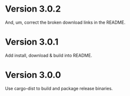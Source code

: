 # Version 3.0.2

And, um, correct the broken download links in the README.

# Version 3.0.1

Add install, download & build into README.

# Version 3.0.0

Use cargo-dist to build and package release binaries.
